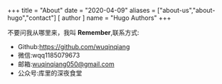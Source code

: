 +++
title = "About"
date = "2020-04-09"
aliases = ["about-us","about-hugo","contact"]
[ author ]
  name = "Hugo Authors"
+++

不要问我从哪里来，我叫 **Remember**,联系方式:

* Github:https://github.com/wuqinqiang
* 微信:wqq1185079673
* 邮箱:wuqinqiang050@gmail.com
* 公众号:库里的深夜食堂
